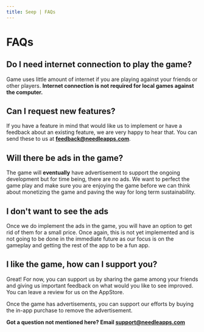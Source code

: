 ```yaml
---
title: Seep | FAQs
---
```


# FAQs

## Do I need internet connection to play the game?

Game uses little amount of internet if you are playing against your friends or other players. **Internet
connection is not required for local games against the computer.**

## Can I request new features?

If you have a feature in mind that would like us to implement or have a feedback about an existing
feature, we are very happy to hear that. You can send these to us at **[feedback@needleapps.com](mailto:feedback@needleapps.com)**.

## Will there be ads in the game?

The game will **eventually** have advertisement to support the ongoing development but for time being,
there are no ads. We want to perfect the game play and make sure you are enjoying the game before we
can think about monetizing the game and paving the way for long term sustainability.

## I don't want to see the ads

Once we do implement the ads in the game, you will have an option to get rid of them for a small price.
Once again, this is not yet implemented and is not going to be done in the immediate future as our
focus is on the gameplay and getting the rest of the app to be a fun app.

## I like the game, how can I support you?

Great! For now, you can support us by sharing the game among your friends and giving us important
feedback on what would you like to see improved. You can leave a review for us on the AppStore.

Once the game has advertisements, you can support our efforts by buying the in-app purchase to remove the advertisement.


**Got a question not mentioned here? Email [support@needleapps.com](mailto:support@needleapps.com)**
